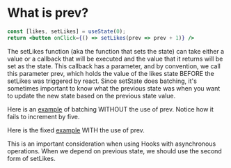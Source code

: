 # What is prev?
```jsx
const [likes, setLikes] = useState(0);
return <button onClick={() => setLikes(prev => prev + 1)} />
```

The setLikes function (aka the function that sets the state) can take either a value or a callback that will be executed and the value that it returns will be set as the state. This callback has a parameter, and by convention, we call this parameter prev, which holds the value of the likes state BEFORE the setLikes was triggered by react. Since setState does batching, it's sometimes important to know what the previous state was when you want to update the new state based on the previous state value.

Here is an [example](https://codesandbox.io/s/hungry-flower-dp0uf?file=/src/App.js) of batching WITHOUT the use of prev. Notice how it fails to increment by five.

Here is the fixed [example](https://codesandbox.io/s/eager-williamson-7irb6?file=/src/App.js) WITH the use of prev.

This is an important consideration when using Hooks with asynchronous operations. When we depend on previous state, we should use the second form of setLikes.
